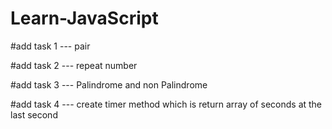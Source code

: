 # Learn-JavaScript

#add task 1 --- pair 

#add task 2 --- repeat number

#add task 3 --- Palindrome and non Palindrome

#add task 4 --- create timer method which is return array of seconds at the last second

